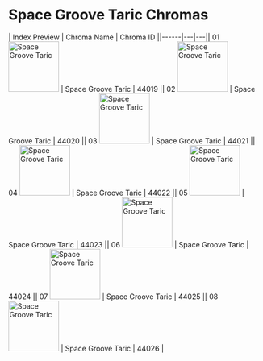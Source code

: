 # Space Groove Taric Chromas

| Index  Preview | Chroma Name | Chroma ID ||------|---|---|| 01  <img src='https://raw.communitydragon.org/latest/plugins/rcp-be-lol-game-data/global/default/v1/champion-chroma-images/44/44019.png' alt='Space Groove Taric' width='100'> | Space Groove Taric | 44019 || 02  <img src='https://raw.communitydragon.org/latest/plugins/rcp-be-lol-game-data/global/default/v1/champion-chroma-images/44/44020.png' alt='Space Groove Taric' width='100'> | Space Groove Taric | 44020 || 03  <img src='https://raw.communitydragon.org/latest/plugins/rcp-be-lol-game-data/global/default/v1/champion-chroma-images/44/44021.png' alt='Space Groove Taric' width='100'> | Space Groove Taric | 44021 || 04  <img src='https://raw.communitydragon.org/latest/plugins/rcp-be-lol-game-data/global/default/v1/champion-chroma-images/44/44022.png' alt='Space Groove Taric' width='100'> | Space Groove Taric | 44022 || 05  <img src='https://raw.communitydragon.org/latest/plugins/rcp-be-lol-game-data/global/default/v1/champion-chroma-images/44/44023.png' alt='Space Groove Taric' width='100'> | Space Groove Taric | 44023 || 06  <img src='https://raw.communitydragon.org/latest/plugins/rcp-be-lol-game-data/global/default/v1/champion-chroma-images/44/44024.png' alt='Space Groove Taric' width='100'> | Space Groove Taric | 44024 || 07  <img src='https://raw.communitydragon.org/latest/plugins/rcp-be-lol-game-data/global/default/v1/champion-chroma-images/44/44025.png' alt='Space Groove Taric' width='100'> | Space Groove Taric | 44025 || 08  <img src='https://raw.communitydragon.org/latest/plugins/rcp-be-lol-game-data/global/default/v1/champion-chroma-images/44/44026.png' alt='Space Groove Taric' width='100'> | Space Groove Taric | 44026 |